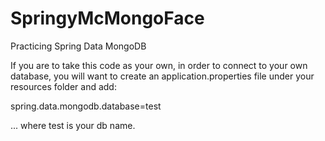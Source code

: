 # SpringyMcMongoFace
Practicing Spring Data MongoDB


If you are to take this code as your own, in order to connect to your own database, you will want to create an application.properties file under your resources folder and add:

spring.data.mongodb.database=test

... where test is your db name.